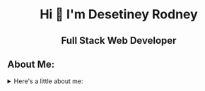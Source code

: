 <h1 align = center> Hi 👋 I'm Desetiney Rodney </h1>

<h2 align = center> Full Stack Web Developer </h2>
  
  

## About Me:
<details>
<summary>Here's a little about me:</summary>
    
  I am a software developer finishing up a 6 month extensive bootcamp with CodeUp.  
  I am based in the San Antonio area and open to collaborating with other developers near me.   
  I enjoy learning new technologies in my free time.   
  
- 🔭 I’m currently working on SHARE
- 🌱 I’m currently learning CSS
- 🤔 I’m looking for help with creating a personal website
- 💬 Ask me about Css, Javascript, and Java
</details>



